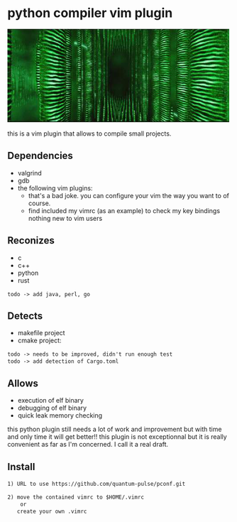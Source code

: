 # python compiler vim plugin

![](img/matrix.jpg)

this is a vim plugin that allows to compile small projects.

## Dependencies
* valgrind
* gdb
* the following vim plugins:
	* that's a bad joke. you can configure your vim the way you want to of course.
	* find included my vimrc (as an example) to check my key bindings nothing new to vim users	 

## Reconizes
* c
* c++
* python
* rust
```
todo ->	add java, perl, go 
```
## Detects
*  makefile project
*  cmake project:
```
todo -> needs to be improved, didn't run enough test
todo -> add detection of Cargo.toml
```
## Allows
* execution of elf binary  
* debugging of elf binary
* quick leak memory checking

this python plugin still needs a lot of work and improvement but with time and only time it will get better!!
this plugin is not exceptionnal but it is really convenient as far as I'm concerned. 
I call it a real draft.

## Install
```
1) URL to use https://github.com/quantum-pulse/pconf.git
```

```
2) move the contained vimrc to $HOME/.vimrc 
	or
   create your own .vimrc	
```

